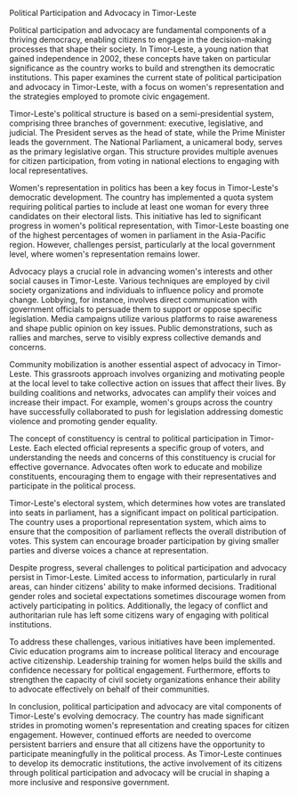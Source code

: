 Political Participation and Advocacy in Timor-Leste

Political participation and advocacy are fundamental components of a thriving democracy, enabling citizens to engage in the decision-making processes that shape their society. In Timor-Leste, a young nation that gained independence in 2002, these concepts have taken on particular significance as the country works to build and strengthen its democratic institutions. This paper examines the current state of political participation and advocacy in Timor-Leste, with a focus on women's representation and the strategies employed to promote civic engagement.

Timor-Leste's political structure is based on a semi-presidential system, comprising three branches of government: executive, legislative, and judicial. The President serves as the head of state, while the Prime Minister leads the government. The National Parliament, a unicameral body, serves as the primary legislative organ. This structure provides multiple avenues for citizen participation, from voting in national elections to engaging with local representatives.

Women's representation in politics has been a key focus in Timor-Leste's democratic development. The country has implemented a quota system requiring political parties to include at least one woman for every three candidates on their electoral lists. This initiative has led to significant progress in women's political representation, with Timor-Leste boasting one of the highest percentages of women in parliament in the Asia-Pacific region. However, challenges persist, particularly at the local government level, where women's representation remains lower.

Advocacy plays a crucial role in advancing women's interests and other social causes in Timor-Leste. Various techniques are employed by civil society organizations and individuals to influence policy and promote change. Lobbying, for instance, involves direct communication with government officials to persuade them to support or oppose specific legislation. Media campaigns utilize various platforms to raise awareness and shape public opinion on key issues. Public demonstrations, such as rallies and marches, serve to visibly express collective demands and concerns.

Community mobilization is another essential aspect of advocacy in Timor-Leste. This grassroots approach involves organizing and motivating people at the local level to take collective action on issues that affect their lives. By building coalitions and networks, advocates can amplify their voices and increase their impact. For example, women's groups across the country have successfully collaborated to push for legislation addressing domestic violence and promoting gender equality.

The concept of constituency is central to political participation in Timor-Leste. Each elected official represents a specific group of voters, and understanding the needs and concerns of this constituency is crucial for effective governance. Advocates often work to educate and mobilize constituents, encouraging them to engage with their representatives and participate in the political process.

Timor-Leste's electoral system, which determines how votes are translated into seats in parliament, has a significant impact on political participation. The country uses a proportional representation system, which aims to ensure that the composition of parliament reflects the overall distribution of votes. This system can encourage broader participation by giving smaller parties and diverse voices a chance at representation.

Despite progress, several challenges to political participation and advocacy persist in Timor-Leste. Limited access to information, particularly in rural areas, can hinder citizens' ability to make informed decisions. Traditional gender roles and societal expectations sometimes discourage women from actively participating in politics. Additionally, the legacy of conflict and authoritarian rule has left some citizens wary of engaging with political institutions.

To address these challenges, various initiatives have been implemented. Civic education programs aim to increase political literacy and encourage active citizenship. Leadership training for women helps build the skills and confidence necessary for political engagement. Furthermore, efforts to strengthen the capacity of civil society organizations enhance their ability to advocate effectively on behalf of their communities.

In conclusion, political participation and advocacy are vital components of Timor-Leste's evolving democracy. The country has made significant strides in promoting women's representation and creating spaces for citizen engagement. However, continued efforts are needed to overcome persistent barriers and ensure that all citizens have the opportunity to participate meaningfully in the political process. As Timor-Leste continues to develop its democratic institutions, the active involvement of its citizens through political participation and advocacy will be crucial in shaping a more inclusive and responsive government.